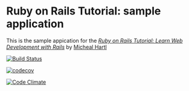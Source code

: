 # Ruby on Rails Tutorial: sample application

This is the sample appication for the 
[*Ruby on Rails Tutorial:
Learn Web  Development with Rails*](http://www.railstutorial.org/)
by [Micheal Hartl](http://www.michaelhartl.com/)

[![Build Status](https://travis-ci.org/tyronepost/sample_app.svg?branch=master)](https://travis-ci.org/tyronepost/sample_app)

[![codecov](https://codecov.io/gh/tyronepost/sample_app/branch/master/graph/badge.svg)](https://codecov.io/gh/tyronepost/sample_app)

[![Code Climate](https://codeclimate.com/github/tyronepost/sample_app/badges/gpa.svg)](https://codeclimate.com/github/tyronepost/sample_app)
